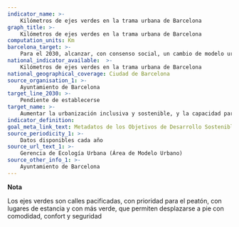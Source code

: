 ```yaml
---
indicator_name: >-
    Kilómetros de ejes verdes en la trama urbana de Barcelona
graph_title: >-
    Kilómetros de ejes verdes en la trama urbana de Barcelona
computation_units: Km
barcelona_target: >-
    Para el 2030, alcanzar, con consenso social, un cambio de modelo urbano para disponer de un espacio público más saludable y más sostenible, especialmente en los alrededores de las escuelas
national_indicator_available:  >-
    Kilómetros de ejes verdes en la trama urbana de Barcelona
national_geographical_coverage: Ciudad de Barcelona 
source_organisation_1: >-
    Ayuntamiento de Barcelona
target_line_2030: >-
    Pendiente de establecerse
target_name: >-
    Aumentar la urbanización inclusiva y sostenible, y la capacidad para la planificación y la gestión participativas, integradas y sostenibles de los asentamientos humanos en todos los países
indicator_definition:
goal_meta_link_text: Metadatos de los Objetivos de Desarrollo Sostenible de las Naciones Unidas (pdf 894kB)
source_periodicity_1: >-
    Datos disponibles cada año
source_url_text_1: >-
    Gerencia de Ecología Urbana (Área de Modelo Urbano)
source_other_info_1: >-
    Ayuntamiento de Barcelona
---
```

**Nota**

Los ejes verdes son calles pacificadas, con prioridad para el peatón, con lugares de estancia y con más verde, que permiten desplazarse a pie con comodidad, confort y seguridad
